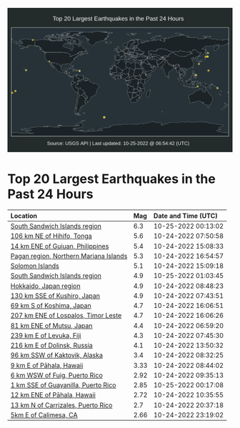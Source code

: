 ![Map](./map.png)

# Top 20 Largest Earthquakes in the Past 24 Hours

| Location | Mag | Date and Time (UTC) |
|:---|:---|:---|
| [South Sandwich Islands region](https://earthquake.usgs.gov/earthquakes/eventpage/us6000iw74) | 6.3 | 10-25-2022 00:13:02 |
| [106 km NE of Hihifo, Tonga](https://earthquake.usgs.gov/earthquakes/eventpage/us6000iw1e) | 5.6 | 10-24-2022 07:50:58 |
| [14 km ENE of Guiuan, Philippines](https://earthquake.usgs.gov/earthquakes/eventpage/us6000iw3l) | 5.4 | 10-24-2022 15:08:33 |
| [Pagan region, Northern Mariana Islands](https://earthquake.usgs.gov/earthquakes/eventpage/us6000iw49) | 5.3 | 10-24-2022 16:54:57 |
| [Solomon Islands](https://earthquake.usgs.gov/earthquakes/eventpage/us6000iw3m) | 5.1 | 10-24-2022 15:09:18 |
| [South Sandwich Islands region](https://earthquake.usgs.gov/earthquakes/eventpage/us6000iw8u) | 4.9 | 10-25-2022 01:03:45 |
| [Hokkaido, Japan region](https://earthquake.usgs.gov/earthquakes/eventpage/us6000iw1k) | 4.9 | 10-24-2022 08:48:23 |
| [130 km SSE of Kushiro, Japan](https://earthquake.usgs.gov/earthquakes/eventpage/us6000iw1c) | 4.9 | 10-24-2022 07:43:51 |
| [69 km S of Koshima, Japan](https://earthquake.usgs.gov/earthquakes/eventpage/us6000iw47) | 4.7 | 10-24-2022 16:06:51 |
| [207 km ENE of Lospalos, Timor Leste](https://earthquake.usgs.gov/earthquakes/eventpage/us6000iw40) | 4.7 | 10-24-2022 16:06:26 |
| [81 km ENE of Mutsu, Japan](https://earthquake.usgs.gov/earthquakes/eventpage/us6000iw18) | 4.4 | 10-24-2022 06:59:20 |
| [239 km E of Levuka, Fiji](https://earthquake.usgs.gov/earthquakes/eventpage/us6000iw1d) | 4.3 | 10-24-2022 07:45:30 |
| [216 km E of Dolinsk, Russia](https://earthquake.usgs.gov/earthquakes/eventpage/us6000iw3d) | 4.1 | 10-24-2022 13:50:32 |
| [96 km SSW of Kaktovik, Alaska](https://earthquake.usgs.gov/earthquakes/eventpage/ak022dnbkgh2) | 3.4 | 10-24-2022 08:32:25 |
| [9 km E of Pāhala, Hawaii](https://earthquake.usgs.gov/earthquakes/eventpage/hv73192912) | 3.33 | 10-24-2022 08:44:02 |
| [6 km WSW of Fuig, Puerto Rico](https://earthquake.usgs.gov/earthquakes/eventpage/pr71379428) | 2.92 | 10-24-2022 09:35:13 |
| [1 km SSE of Guayanilla, Puerto Rico](https://earthquake.usgs.gov/earthquakes/eventpage/pr71379553) | 2.85 | 10-25-2022 00:17:08 |
| [12 km ENE of Pāhala, Hawaii](https://earthquake.usgs.gov/earthquakes/eventpage/hv73193067) | 2.72 | 10-24-2022 10:35:55 |
| [13 km N of Carrizales, Puerto Rico](https://earthquake.usgs.gov/earthquakes/eventpage/pr71379543) | 2.7 | 10-24-2022 20:37:18 |
| [5km E of Calimesa, CA](https://earthquake.usgs.gov/earthquakes/eventpage/ci40365304) | 2.66 | 10-24-2022 23:19:02 |
